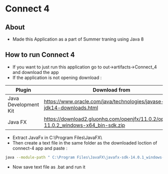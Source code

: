 # Connect 4
## About 
- Made this Application as a part of Summer traning using Java 8

## How to run Connect 4 
- If you want to just run this application go to out->artifacts->Connect_4 and download the app
- If the application is not opening download : 

| Plugin | Download from |
| ------ | ------ |
| Java Development Kit | https://www.oracle.com/java/technologies/javase-jdk14-downloads.html |
| Java FX | https://download2.gluonhq.com/openjfx/11.0.2/openjfx-11.0.2_windows-x64_bin-sdk.zip |

- Extract JavaFx  in C:\Program Files\JavaFX\
- Then create a text file in the same folder as the downloaded loction of connect-4 app and paste : 
```sh
java --module-path " C:\Program Files\JavaFX\javafx-sdk-14.0.1_windows-x64_bin-sdk\javafx-sdk-14.0.1\lib" --add-modules javafx.controls,javafx.fxml -jar Connect-4.jar 
```
- Now save text file as .bat and run it 
